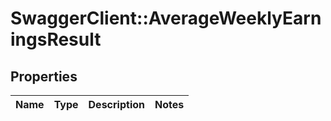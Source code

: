 # SwaggerClient::AverageWeeklyEarningsResult

## Properties
Name | Type | Description | Notes
------------ | ------------- | ------------- | -------------

